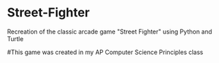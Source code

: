 # Street-Fighter
Recreation of the classic arcade game "Street Fighter" using Python and Turtle

#This game was created in my AP Computer Science Principles class
